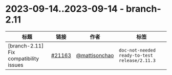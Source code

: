 # 2023-09-14..2023-09-14 - branch-2.11
| 标题 | 链接 | 作者 | 标签 |
| - | :--: | :--: | - |
| [branch-2.11] Fix compatibility issues | [#21163](https://github.com/apache/pulsar/pull/21163) | [@mattisonchao](https://github.com/mattisonchao) | `doc-not-needed` `ready-to-test` `release/2.11.3`  | 

